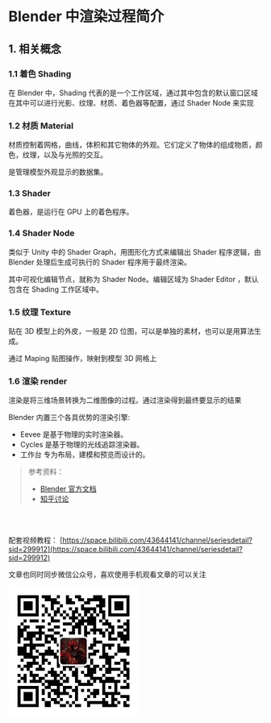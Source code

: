 # Blender 中渲染过程简介

## 1. 相关概念

### 1.1 着色 Shading

在 Blender 中，Shading 代表的是一个工作区域，通过其中包含的默认窗口区域在其中可以进行光影、纹理、材质、着色器等配置，通过 Shader Node 来实现

### 1.2 材质 Material

材质控制着网格，曲线，体积和其它物体的外观。它们定义了物体的组成物质，颜色，纹理，以及与光照的交互。

是管理模型外观显示的数据集。

### 1.3 Shader

着色器，是运行在 GPU 上的着色程序。

### 1.4 Shader Node

类似于 Unity 中的 Shader Graph，用图形化方式来编辑出 Shader 程序逻辑，由 Blender 处理后生成可执行的 Shader 程序用于最终渲染。

其中可视化编辑节点，就称为 Shader Node。编辑区域为 Shader Editor ，默认包含在 Shading 工作区域中。

### 1.5 纹理 Texture

贴在 3D 模型上的外皮，一般是 2D 位图，可以是单独的素材，也可以是用算法生成。

通过 Maping 贴图操作，映射到模型 3D 网格上

### 1.6 渲染 render

渲染是将三维场景转换为二维图像的过程。通过渲染得到最终要显示的结果

Blender 内置三个各具优势的渲染引擎:

- Eevee 是基于物理的实时渲染器。
- Cycles 是基于物理的光线追踪渲染器。
- 工作台 专为布局，建模和预览而设计的。

> 参考资料：
>
> - [Blender 官方文档](https://docs.blender.org/manual/zh-hans/3.0/render/introduction.html)
> - [知乎讨论](https://www.zhihu.com/question/25745472)

</br>
</hr>
</br>

配套视频教程：
[https://space.bilibili.com/43644141/channel/seriesdetail?sid=299912](https://space.bilibili.com/43644141/channel/seriesdetail?sid=299912)

文章也同时同步微信公众号，喜欢使用手机观看文章的可以关注

![](../../imgs/微信公众号二维码.jpg)
